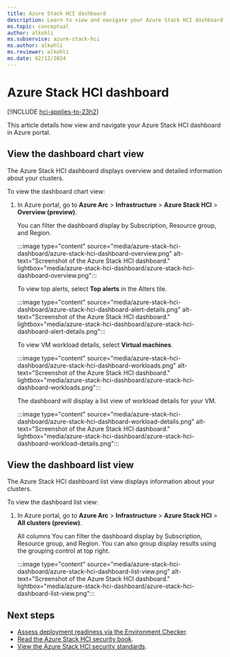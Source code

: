 ```yaml
---
title: Azure Stack HCI dashboard
description: Learn to view and navigate your Azure Stack HCI dashboard in Azure portal.
ms.topic: conceptual
author: alkohli
ms.subservice: azure-stack-hci
ms.author: alkohli
ms.reviewer: alkohli
ms.date: 02/12/2024
---
```


# Azure Stack HCI dashboard

[!INCLUDE [hci-applies-to-23h2](../../includes/hci-applies-to-23h2.md)]

This article details how view and navigate your Azure Stack HCI dashboard in Azure portal.

## View the dashboard chart view

The Azure Stack HCI dashboard displays overview and detailed information about your clusters.

To view the dashboard chart view:

1. In Azure portal, go to **Azure Arc** > **Infrastructure** > **Azure Stack HCI** > **Overview (preview)**.

   You can filter the dashboard display by Subscription, Resource group, and Region.

   :::image type="content" source="media/azure-stack-hci-dashboard/azure-stack-hci-dashboard-overview.png" alt-text="Screenshot of the Azure Stack HCI dashboard." lightbox="media/azure-stack-hci-dashboard/azure-stack-hci-dashboard-overview.png":::

   To view top alerts, select **Top alerts** in the Alters tile.

   :::image type="content" source="media/azure-stack-hci-dashboard/azure-stack-hci-dashboard-alert-details.png" alt-text="Screenshot of the Azure Stack HCI dashboard." lightbox="media/azure-stack-hci-dashboard/azure-stack-hci-dashboard-alert-details.png":::

   To view VM workload details, select **Virtual machines**.

   :::image type="content" source="media/azure-stack-hci-dashboard/azure-stack-hci-dashboard-workloads.png" alt-text="Screenshot of the Azure Stack HCI dashboard." lightbox="media/azure-stack-hci-dashboard/azure-stack-hci-dashboard-workloads.png":::

   The dashboard will display a list view of workload details for your VM.

   :::image type="content" source="media/azure-stack-hci-dashboard/azure-stack-hci-dashboard-workload-details.png" alt-text="Screenshot of the Azure Stack HCI dashboard." lightbox="media/azure-stack-hci-dashboard/azure-stack-hci-dashboard-workload-details.png":::

## View the dashboard list view

The Azure Stack HCI dashboard list view displays information about your clusters.

To view the dashboard list view:

1. In Azure portal, go to **Azure Arc** > **Infrastructure** > **Azure Stack HCI** > **All clusters (preview)**.

   All columns You can filter the dashboard display by Subscription, Resource group, and Region. You can also group display results using the grouping control at top right.

   :::image type="content" source="media/azure-stack-hci-dashboard/azure-stack-hci-dashboard-list-view.png" alt-text="Screenshot of the Azure Stack HCI dashboard." lightbox="media/azure-stack-hci-dashboard/azure-stack-hci-dashboard-list-view.png":::

## Next steps

- [Assess deployment readiness via the Environment Checker](../manage/use-environment-checker.md).
- [Read the Azure Stack HCI security book](https://assetsprod.microsoft.com/mpn/azure-stack-hci-security-book.pdf).
- [View the Azure Stack HCI security standards](/azure-stack/hci/assurance/azure-stack-security-standards).
